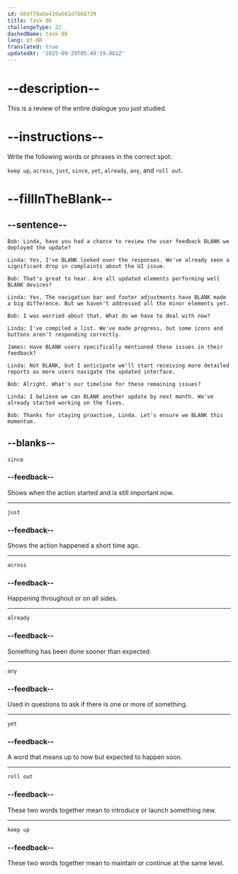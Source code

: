 ```yaml
---
id: 66df70abe410a681d7868729
title: Task 86
challengeType: 22
dashedName: task-86
lang: pt-BR
translated: true
updatedAt: '2025-09-29T05:49:19.061Z'
---
```


<!-- REVIEW -->

# --description--

This is a review of the entire dialogue you just studied.

# --instructions--

Write the following words or phrases in the correct spot:

`keep up`, `across`, `just`, `since`, `yet`, `already`, `any`, and `roll out`.

# --fillInTheBlank--

## --sentence--

`Bob: Linda, have you had a chance to review the user feedback BLANK we deployed the update?`

`Linda: Yes, I've BLANK looked over the responses. We've already seen a significant drop in complaints about the UI issue.`

`Bob: That's great to hear. Are all updated elements performing well BLANK devices?`

`Linda: Yes. The navigation bar and footer adjustments have BLANK made a big difference. But we haven't addressed all the minor elements yet.`

`Bob: I was worried about that. What do we have to deal with now?`

`Linda: I've compiled a list. We've made progress, but some icons and buttons aren't responding correctly.`

`James: Have BLANK users specifically mentioned these issues in their feedback?`

`Linda: Not BLANK, but I anticipate we'll start receiving more detailed reports as more users navigate the updated interface.`

`Bob: Alright. What's our timeline for these remaining issues?`

`Linda: I believe we can BLANK another update by next month. We've already started working on the fixes.`

`Bob: Thanks for staying proactive, Linda. Let's ensure we BLANK this momentum.`

## --blanks--

`since`

### --feedback--

Shows when the action started and is still important now.

---

`just`

### --feedback--

Shows the action happened a short time ago.

---

`across`

### --feedback--

Happening throughout or on all sides.

---

`already`

### --feedback--

Something has been done sooner than expected.

---

`any`

### --feedback--

Used in questions to ask if there is one or more of something.

---

`yet`

### --feedback--

A word that means up to now but expected to happen soon.

---

`roll out`

### --feedback--

These two words together mean to introduce or launch something new.

---

`keep up`

### --feedback--

These two words together mean to maintain or continue at the same level.
